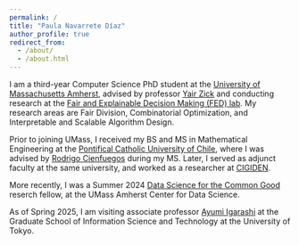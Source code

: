 ```yaml
---
permalink: /
title: "Paula Navarrete Díaz"
author_profile: true
redirect_from: 
  - /about/
  - /about.html
---
```


I am a third-year Computer Science PhD student at the [University of Massachusetts Amherst](https://www.cics.umass.edu), advised by professor [Yair Zick](https://people.cs.umass.edu/~yzick/) and conducting research at the [Fair and Explainable Decision Making (FED) lab](https://people.cs.umass.edu/~yzick/people.html). My research areas are Fair Division, Combinatorial Optimization, and Interpretable and Scalable Algorithm Design. 

Prior to joining UMass, I received my BS and MS in Mathematical Engineering at the [Pontifical Catholic University of Chile](https://www.ing.uc.cl/en/), where I was advised by [Rodrigo Cienfuegos](https://scholar.google.com/citations?hl=en&user=Twh1PxcAAAAJ&view_op=list_works) during my MS. Later, I served as adjunct faculty at the same university, and worked as a researcher at [CIGIDEN](https://www.cigiden.cl/en/).

More recently, I was a Summer 2024 [Data Science for the Common Good](https://ds.cs.umass.edu/programs/ds4cg/ds4cg-team) reserch fellow, at the UMass Amherst Center for Data Science.

As of Spring 2025, I am visiting associate professor [Ayumi Igarashi](https://sites.google.com/site/eigarashayumi/home) at the Graduate School of Information Science and Technology at the University of Tokyo.
